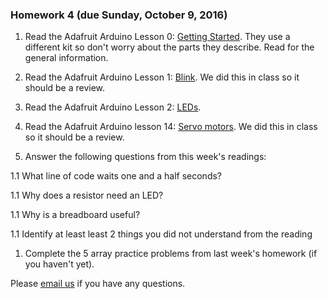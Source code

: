### Homework 4 (due Sunday, October 9, 2016)

1. Read the Adafruit Arduino Lesson 0: [Getting Started](https://learn.adafruit.com/lesson-0-getting-started?view=all). They use a different kit so don't worry about the parts they describe.  Read for the general information.

1. Read the Adafruit Arduino Lesson 1: [Blink](https://learn.adafruit.com/adafruit-arduino-lesson-1-blink?view=all). We did this in class so it should be a review.

1. Read the Adafruit Arduino Lesson 2: [LEDs](https://learn.adafruit.com/adafruit-arduino-lesson-2-leds?view=all).

1. Read the Adafruit Arduino lesson 14: [Servo motors](https://learn.adafruit.com/adafruit-arduino-lesson-14-servo-motors?view=all). We did this in class so it should be a review.

1. Answer the following questions from this week's readings: 

1.1 What line of code waits one and a half seconds? 

1.1 Why does a resistor need an LED? 

1.1 Why is a breadboard useful?

1.1 Identify at least least 2 things you did not understand from the reading 

1. Complete the 5 array practice problems from last week's homework (if you haven't yet).

Please [email us](mailto:jzamfirescupereira@cca.edu,mshiloh@cca.edu) if you have any questions.

